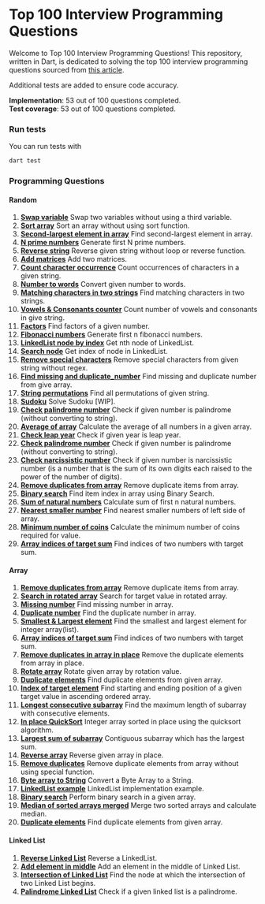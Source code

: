 # Top 100 Interview Programming Questions

Welcome to Top 100 Interview Programming Questions! This repository, written in Dart, is dedicated to solving the top
100 interview programming questions sourced
from [this article](https://shirsh94.medium.com/top-100-interview-programming-questions-that-asks-many-times-5c5bf36449ab).

Additional tests are added to ensure code accuracy.

**Implementation**: 53 out of 100 questions completed.  
**Test coverage**: 53 out of 100 questions completed.

### Run tests

You can run tests with

```bash
dart test
```

### Programming Questions

#### Random

1. [<b>Swap variable</b>](https://github.com/sharmadhiraj/top-100-interview-programming-questions/blob/main/src/random/swap.dart)
   Swap two variables without using a third variable.
2. [<b>Sort array</b>](https://github.com/sharmadhiraj/top-100-interview-programming-questions/blob/main/src/random/sort_array.dart)
   Sort an array without using sort function.
3. [<b>Second-largest element in array</b>](https://github.com/sharmadhiraj/top-100-interview-programming-questions/blob/main/src/random/second_largest_element.dart)
   Find second-largest element in array.
4. [<b>N prime numbers</b>](https://github.com/sharmadhiraj/top-100-interview-programming-questions/blob/main/src/random/n_prime_numbers.dart)
   Generate first N prime numbers.
5. [<b>Reverse string</b>](https://github.com/sharmadhiraj/top-100-interview-programming-questions/blob/main/src/random/reverse_string.dart)
   Reverse given string without loop or reverse function.
6. [<b>Add matrices</b>](https://github.com/sharmadhiraj/top-100-interview-programming-questions/blob/main/src/random/add_matrix.dart)
   Add two matrices.
7. [<b>Count character occurrence</b>](https://github.com/sharmadhiraj/top-100-interview-programming-questions/blob/main/src/random/count_character_occurrence.dart)
   Count occurrences of characters in a given string.
8. [<b>Number to words</b>](https://github.com/sharmadhiraj/top-100-interview-programming-questions/blob/main/src/random/number_to_words.dart)
   Convert given number to words.
9. [<b>Matching characters in two strings</b>](https://github.com/sharmadhiraj/top-100-interview-programming-questions/blob/main/src/random/matching_characters.dart)
   Find matching characters in two strings.
10. [<b>Vowels & Consonants counter</b>](https://github.com/sharmadhiraj/top-100-interview-programming-questions/blob/main/src/random/count_vowels_consonants.dart)
    Count number of vowels and consonants in give string.
11. [<b>Factors</b>](https://github.com/sharmadhiraj/top-100-interview-programming-questions/blob/main/src/random/factors_of_number.dart)
    Find factors of a given number.
12. [<b>Fibonacci numbers</b>](https://github.com/sharmadhiraj/top-100-interview-programming-questions/blob/main/src/random/fibonacci_numbers.dart)
    Generate first n fibonacci numbers.
13. [<b>LinkedList node by index</b>](https://github.com/sharmadhiraj/top-100-interview-programming-questions/blob/main/src/random/nth_node_linked_list.dart)
    Get nth node of LinkedList.
14. [<b>Search node</b>](https://github.com/sharmadhiraj/top-100-interview-programming-questions/blob/main/src/random/search_node_linked_list.dart)
    Get index of node in LinkedList.
15. [<b>Remove special characters</b>](https://github.com/sharmadhiraj/top-100-interview-programming-questions/blob/main/src/random/remove_special_characters.dart)
    Remove special characters from given string without regex.
16. [<b>Find missing and duplicate_number</b>](https://github.com/sharmadhiraj/top-100-interview-programming-questions/blob/main/src/random/find_missing_and_duplicate.dart)
    Find missing and duplicate number from give array.
17. [<b>String permutations</b>](https://github.com/sharmadhiraj/top-100-interview-programming-questions/blob/main/src/random/string_permutations.dart)
    Find all permutations of given string.
18. [<b>Sudoku</b>](https://github.com/sharmadhiraj/top-100-interview-programming-questions/blob/main/src/random/sudoku.dart)
    Solve Sudoku [WIP].
19. [<b>Check palindrome number</b>](https://github.com/sharmadhiraj/top-100-interview-programming-questions/blob/main/src/random/check_palindrome.dart)
    Check if given number is palindrome (without converting to string).
20. [<b>Average of array</b>](https://github.com/sharmadhiraj/top-100-interview-programming-questions/blob/main/src/random/average_of_array.dart)
    Calculate the average of all numbers in a given array.
21. [<b>Check leap year</b>](https://github.com/sharmadhiraj/top-100-interview-programming-questions/blob/main/src/random/check_leap_year.dart)
    Check if given year is leap year.
22. [<b>Check palindrome number</b>](https://github.com/sharmadhiraj/top-100-interview-programming-questions/blob/main/src/random/check_palindrome.dart)
    Check if given number is palindrome (without converting to string).
23. [<b>Check narcissistic number</b>](https://github.com/sharmadhiraj/top-100-interview-programming-questions/blob/main/src/random/check_narcissistic_number.dart)
    Check if given number is narcissistic number (is a number that is the sum of its own digits each raised to the power
    of the number of digits).
24. [<b>Remove duplicates from array</b>](https://github.com/sharmadhiraj/top-100-interview-programming-questions/blob/main/src/random/remove_duplicates_from_array.dart)
    Remove duplicate items from array.
25. [<b>Binary search</b>](https://github.com/sharmadhiraj/top-100-interview-programming-questions/blob/main/src/random/binary_search.dart)
    Find item index in array using Binary Search.
26. [<b>Sum of natural numbers</b>](https://github.com/sharmadhiraj/top-100-interview-programming-questions/blob/main/src/random/sum_of_n_natural_numbers.dart)
    Calculate sum of first n natural numbers.
27. [<b>Nearest smaller number</b>](https://github.com/sharmadhiraj/top-100-interview-programming-questions/blob/main/src/random/nearest_smaller_numbers_on_left_side_of_array.dart)
    Find nearest smaller numbers of left side of array.
28. [<b>Minimum number of coins</b>](https://github.com/sharmadhiraj/top-100-interview-programming-questions/blob/main/src/random/minimum_number_of_coins.dart)
    Calculate the minimum number of coins required for value.
29. [<b>Array indices of target sum</b>](https://github.com/sharmadhiraj/top-100-interview-programming-questions/blob/main/src/random/index_of_two_elements_target_sum.dart)
    Find indices of two numbers with target sum.

#### Array

1. [<b>Remove duplicates from array</b>](https://github.com/sharmadhiraj/top-100-interview-programming-questions/blob/main/src/random/remove_duplicates_from_array.dart)
   Remove duplicate items from array.
2. [<b>Search in rotated array</b>](https://github.com/sharmadhiraj/top-100-interview-programming-questions/blob/main/src/array/search_for_target_value_in_rotated_array.dart)
   Search for target value in rotated array.
3. [<b>Missing number</b>](https://github.com/sharmadhiraj/top-100-interview-programming-questions/blob/main/src/array/find_missing_number_in_array.dart)
   Find missing number in array.
4. [<b>Duplicate number</b>](https://github.com/sharmadhiraj/top-100-interview-programming-questions/blob/main/src/array/duplicate_number_on_array.dart)
   Find the duplicate number in array.
5. [<b>Smallest & Largest element</b>](https://github.com/sharmadhiraj/top-100-interview-programming-questions/blob/main/src/array/smallest_and_largest_element.dart)
   Find the smallest and largest element for integer array(list).
6. [<b>Array indices of target sum</b>](https://github.com/sharmadhiraj/top-100-interview-programming-questions/blob/main/src/array/index_of_two_elements_target_sum.dart)
   Find indices of two numbers with target sum.
7. [<b>Remove duplicates in array in place</b>](https://github.com/sharmadhiraj/top-100-interview-programming-questions/blob/main/src/array/remove_duplicates_from_array_in_place.dart)
   Remove the duplicate elements from array in place.
8. [<b>Rotate array</b>](https://github.com/sharmadhiraj/top-100-interview-programming-questions/blob/main/src/array/rotate_array.dart)
   Rotate given array by rotation value.
9. [<b>Duplicate elements</b>](https://github.com/sharmadhiraj/top-100-interview-programming-questions/blob/main/src/array/duplicate_elements.dart)
   Find duplicate elements from given array.
10. [<b>Index of target element</b>](https://github.com/sharmadhiraj/top-100-interview-programming-questions/blob/main/src/array/start_and_end_position_of_target_element_in_array.dart)
    Find starting and ending position of a given target value in ascending ordered array.
11. [<b>Longest consecutive subarray</b>](https://github.com/sharmadhiraj/top-100-interview-programming-questions/blob/main/src/array/longest_consecutive_elements_subarray.dart)
    Find the maximum length of subarray with consecutive elements.
12. [<b>In place QuickSort</b>](https://github.com/sharmadhiraj/top-100-interview-programming-questions/blob/main/src/array/in_place_quicksort.dart)
    Integer array sorted in place using the quicksort algorithm.
13. [<b>Largest sum of subarray</b>](https://github.com/sharmadhiraj/top-100-interview-programming-questions/blob/main/src/array/contiguous_subarray_with_largest_sum.dart)
    Contiguous subarray which has the largest sum.
14. [<b>Reverse array</b>](https://github.com/sharmadhiraj/top-100-interview-programming-questions/blob/main/src/array/reverse_array_in_place.dart)
    Reverse given array in place.
15. [<b>Remove duplicates</b>](https://github.com/sharmadhiraj/top-100-interview-programming-questions/blob/main/src/array/remove_duplicates.dart)
    Remove duplicate elements from array without using special function.
16. [<b>Byte array to String</b>](https://github.com/sharmadhiraj/top-100-interview-programming-questions/blob/main/src/array/byte_array_to_string.dart)
    Convert a Byte Array to a String.
17. [<b>LinkedList example</b>](https://github.com/sharmadhiraj/top-100-interview-programming-questions/blob/main/src/random/nth_node_linked_list.dart)
    LinkedList implementation example.
18. [<b>Binary search</b>](https://github.com/sharmadhiraj/top-100-interview-programming-questions/blob/main/src/random/binary_search.dart)
    Perform binary search in a given array.
19. [<b>Median of sorted arrays merged</b>](https://github.com/sharmadhiraj/top-100-interview-programming-questions/blob/main/src/array/median_of_two_sorted_arrays_merged.dart)
    Merge two sorted arrays and calculate median.
20. [<b>Duplicate elements</b>](https://github.com/sharmadhiraj/top-100-interview-programming-questions/blob/main/src/array/duplicate_elements.dart)
    Find duplicate elements from given array.

#### Linked List

1. [<b>Reverse Linked List</b>](https://github.com/sharmadhiraj/top-100-interview-programming-questions/blob/main/src/linked_list/reverse_linked_list.dart)
   Reverse a LinkedList.
2. [<b>Add element in middle</b>](https://github.com/sharmadhiraj/top-100-interview-programming-questions/blob/main/src/linked_list/insert_node_in_middle_of_linked_list.dart)
   Add an element in the middle of Linked List.
3. [<b>Intersection of Linked List</b>](https://github.com/sharmadhiraj/top-100-interview-programming-questions/blob/main/src/linked_list/intersection_of_linked_list.dart)
   Find the node at which the intersection of two Linked List begins.
4. [<b>Palindrome Linked List</b>](https://github.com/sharmadhiraj/top-100-interview-programming-questions/blob/main/src/linked_list/palindrome_linked_list.dart)
   Check if a given linked list is a palindrome.